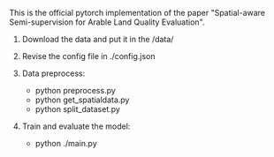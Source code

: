 This is the official pytorch implementation of the paper "Spatial-aware Semi-supervision for Arable Land Quality Evaluation".


1. Download the data and put it in the /data/

2. Revise the config file in ./config.json

3. Data preprocess:
   - python preprocess.py
   - python get_spatialdata.py
   - python split_dataset.py 

4. Train and evaluate the model:
   - python ./main.py



